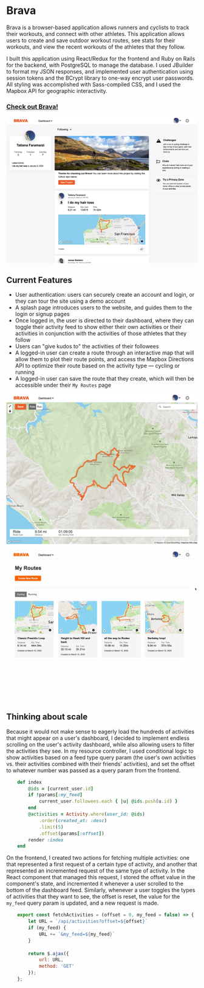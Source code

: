 # Brava

Brava is a browser-based application allows runners and cyclists to track their workouts, and connect with other athletes. This application allows users to create and save outdoor workout routes, see stats for their workouts, and view the recent workouts of the athletes that they follow.

I built this application using React/Redux for the frontend and Ruby on Rails for the backend, with PostgreSQL to manage the database. I used JBuilder to format my JSON responses, and implemented user authentication using session tokens and the BCrypt library to one-way encrypt user passwords. All styling was accomplished with Sass-compiled CSS, and I used the Mapbox API for geographic interactivity. 

### [Check out Brava!](https://brava-brava.herokuapp.com/#/)

![](app/assets/images/brava_dashboard.png)

## Current Features

* User authentication: users can securely create an account and login, or they can tour the site using a demo account
* A splash page introduces users to the website, and guides them to the login or signup pages
* Once logged in, the user is directed to their dashboard, where they can toggle their activity feed to show either their own activities or their activities in conjunction with the activities of those athletes that they follow
* Users can "give kudos to" the activities of their followees
* A logged-in user can create a route through an interactive map that will allow them to plot their route points, and access the Mapbox Directions API to optimize their route based on the activity type — cycling or running
* A logged-in user can save the route that they create, which will then be accessible under their `My Routes` page

![](app/assets/images/brava_routebuilder_ride.png)

![](app/assets/images/brava_myroutes.gif)

## Thinking about scale

Because it would not make sense to eagerly load the hundreds of activities that might appear on a user's dashboard, I decided to implement endless scrolling on the user's activity dashboard, while also allowing users to filter the activities they see. In my resource controller, I used conditional logic to show activities based on a feed type query param (the user's own activities vs. their activities combined with their friends' activities), and set the offset to whatever number was passed as a query param from the frontend.

```ruby
    def index
        @ids = [current_user.id]
        if !params[:my_feed]
            current_user.followees.each { |u| @ids.push(u.id) }
        end
        @activities = Activity.where(user_id: @ids)
            .order(created_at: :desc)
            .limit(5)
            .offset(params[:offset])
        render :index
    end
```

On the frontend, I created two actions for fetching multiple activities: one that represented a first request of a certain type of activity, and another that represented an incremented request of the same type of activity. In the React component that managed this request, I stored the offset value in the component's state, and incremented it whenever a user scrolled to the bottom of the dashboard feed. Similarly, whenever a user toggles the types of activities that they want to see, the offset is reset, the value for the `my_feed` query param is updated, and a new request is made. 

```javascript
    export const fetchActivities = (offset = 0, my_feed = false) => {
        let URL = `/api/activities?offset=${offset}`
        if (my_feed) {
            URL += `&my_feed=${my_feed}`
        }

        return $.ajax({
            url: URL,
            method: 'GET'
        });
    };
```



